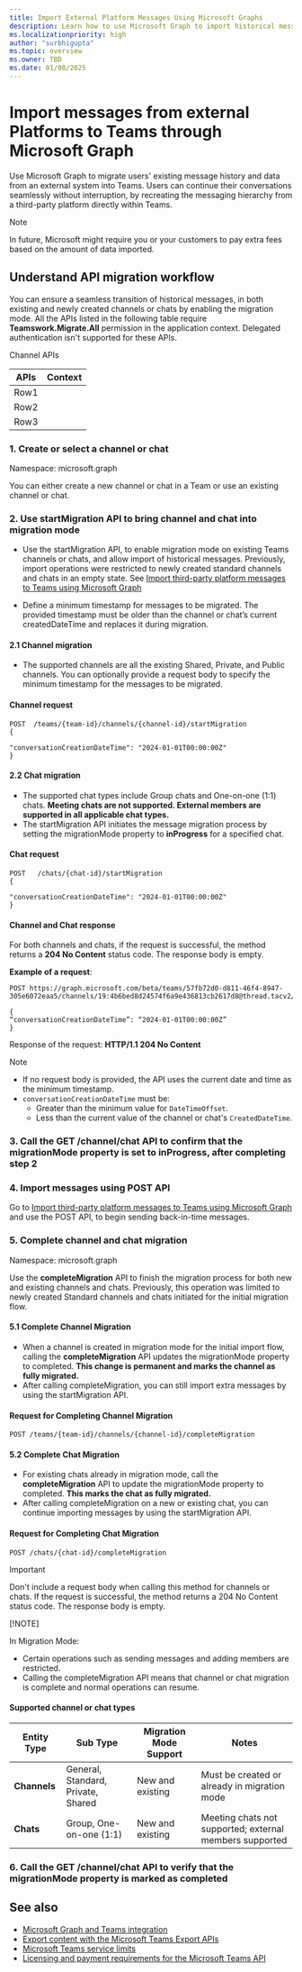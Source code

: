 ```yaml
---
title: Import External Platform Messages Using Microsoft Graphs
description: Learn how to use Microsoft Graph to import historical messages and data from all third-party platforms to Teams.
ms.localizationpriority: high
author: "surbhigupta"
ms.topic: overview
ms.owner: TBD
ms.date: 01/08/2025
---
```


# Import messages from external Platforms to Teams through Microsoft Graph

Use Microsoft Graph to migrate users' existing message history and data from an external system into Teams. Users can continue their conversations seamlessly without interruption, by recreating the messaging hierarchy from a third-party platform directly within Teams.

> [!NOTE]
> In future, Microsoft might require you or your customers to pay extra fees based on the amount of data imported.

## Understand API migration workflow

You can ensure a seamless transition of historical messages, in both existing and newly created channels or chats by enabling the migration mode. All the APIs listed in the following table require **Teamswork.Migrate.All** permission in the application context. Delegated authentication isn't supported for these APIs.

Channel APIs

|APIs |Context  |
|---------|---------|
|Row1     |         |
|Row2     |         |
|Row3     |         |

### 1. Create or select a channel or chat

Namespace: microsoft.graph

You can either create a new channel or chat in a Team or use an existing channel or chat.

### 2. Use startMigration API to bring channel and chat into migration mode

* Use the startMigration API, to enable migration mode on existing Teams channels or chats, and allow import of historical messages. Previously, import operations were restricted to newly created standard channels and chats in an empty state. See [Import third-party platform messages to Teams using Microsoft Graph](import-external-messages-to-teams.md)

* Define a minimum timestamp for messages to be migrated. The provided timestamp must be older than the channel or chat’s current createdDateTime and replaces it during migration.

#### 2.1 Channel migration

* The supported channels are all the existing Shared, Private, and Public channels. You can optionally provide a request body to specify the minimum timestamp for the messages to be migrated.

#### Channel request

```HTTP
POST  /teams/{team-id}/channels/{channel-id}/startMigration
{
  
"conversationCreationDateTime": "2024-01-01T00:00:00Z"
}
```

#### 2.2 Chat migration

* The supported chat types include Group chats and One-on-one (1:1) chats. **Meeting chats are not supported. External members are supported in all applicable chat types.**
* The startMigration API initiates the message migration process by setting the migrationMode property to **inProgress** for a specified chat.

#### Chat request

```HTTP
POST   /chats/{chat-id}/startMigration 
{
   
"conversationCreationDateTime": "2024-01-01T00:00:00Z"
}
```

#### Channel and Chat response

For both channels and chats, if the request is successful, the method returns a **204 No Content** status code. The response body is empty.

**Example of a request**:

```HTTP
POST https://graph.microsoft.com/beta/teams/57fb72d0-d811-46f4-8947-305e6072eaa5/channels/19:4b6bed8d24574f6a9e436813cb2617d8@thread.tacv2/startMigration 

{ 
“conversationCreationDateTime”: “2024-01-01T00:00:00Z” 
} 
```

Response of the request:
**HTTP/1.1 204 No Content**

> [!NOTE]
>
> * If no request body is provided, the API uses the current date and time as the minimum timestamp.
> * `conversationCreationDateTime` must be:
>   * Greater than the minimum value for `DateTimeOffset`.
>   * Less than the current value of the channel or chat's `CreatedDateTime`.

### 3. Call the GET /channel/chat API to confirm that the **migrationMode** property is set to **inProgress**, after completing step 2

### 4. Import messages using POST API

Go to [Import third-party platform messages to Teams using Microsoft Graph](import-external-messages-to-teams.md) and use the POST API, to begin sending back-in-time messages.

### 5. Complete channel and chat migration

Namespace: microsoft.graph

Use the **completeMigration** API to finish the migration process for both new and existing channels and chats. Previously, this operation was limited to newly created Standard channels and chats initiated for the initial migration flow.

#### 5.1 Complete Channel Migration

* When a channel is created in migration mode for the initial import flow, calling the **completeMigration** API updates the migrationMode property to completed. **This change is permanent and marks the channel as fully migrated.**
* After calling completeMigration, you can still import extra messages by using the startMigration API.

#### Request for Completing Channel Migration

```HTTP
POST /teams/{team-id}/channels/{channel-id}/completeMigration 
```

#### 5.2 Complete Chat Migration

* For existing chats already in migration mode, call the **completeMigration** API to update the migrationMode property to completed. **This marks the chat as fully migrated.**
* After calling completeMigration on a new or existing chat, you can continue importing messages by using the startMigration API.

#### Request for Completing Chat Migration

```HTTP
POST /chats/{chat-id}/completeMigration 
```

> [!IMPORTANT]
> Don't include a request body when calling this method for channels or chats. If the request is successful, the method returns a 204 No Content status code. The response body is empty.
>
> [!NOTE]
>
> In Migration Mode:
>
> * Certain operations such as sending messages and adding members are restricted.
> * Calling the completeMigration API means that channel or chat migration is complete and normal operations can resume.

#### Supported channel or chat types

|Entity Type |Sub Type  |Migration Mode Support |Notes|
|---------|---------|---------|---------|
|**Channels**   |  General, Standard, Private, Shared   | New and existing  |  Must be created or already in migration mode    |
|**Chats**    |   Group, One-on-one (1:1)   | New and existing  | Meeting chats not supported; external members supported        |

### 6. Call the GET /channel/chat API to verify that the migrationMode property is marked as **completed**

## See also

* [Microsoft Graph and Teams integration](/graph/teams-concept-overview)
* [Export content with the Microsoft Teams Export APIs](/microsoftteams/export-teams-content)
* [Microsoft Teams service limits](/graph/throttling-limits#microsoft-teams-service-limits)
* [Licensing and payment requirements for the Microsoft Teams API](/graph/teams-licenses)
